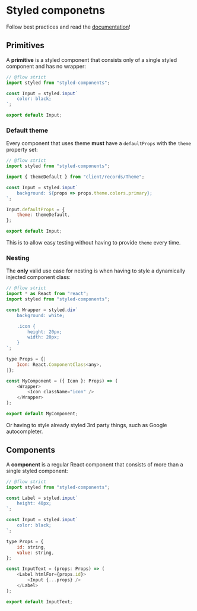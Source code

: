 # Styled componetns

Follow best practices and read the [documentation](https://www.styled-components.com/docs)!

## Primitives

A **primitive** is a styled component that consists only of a single styled component and has no wrapper:

```js
// @flow strict
import styled from "styled-components";

const Input = styled.input`
    color: black;
`;

export default Input;
```

### Default theme

Every component that uses theme **must** have a `defaultProps` with the `theme` property set:

```js
// @flow strict
import styled from "styled-components";

import { themeDefault } from "client/records/Theme";

const Input = styled.input`
    background: ${props => props.theme.colors.primary};
`;

Input.defaultProps = {
    theme: themeDefault,
};

export default Input;
```

This is to allow easy testing without having to provide `theme` every time.

### Nesting

The **only** valid use case for nesting is when having to style a dynamically injected component class:

```js
// @flow strict
import * as React from "react";
import styled from "styled-components";

const Wrapper = styled.div`
    background: white;

    .icon {
        height: 20px;
        width: 20px;
    }
`;

type Props = {|
    Icon: React.ComponentClass<any>,
|};

const MyComponent = ({ Icon }: Props) => (
    <Wrapper>
        <Icon className="icon" />
    </Wrapper>
);

export default MyComponent;
```

Or having to style already styled 3rd party things, such as Google autocompleter.

## Components

A **component** is a regular React component that consists of more than a single styled component:

```js
// @flow strict
import styled from "styled-components";

const Label = styled.input`
    height: 40px;
`;

const Input = styled.input`
    color: black;
`;

type Props = {
    id: string,
    value: string,
};

const InputText = (props: Props) => (
    <Label htmlFor={props.id}>
        <Input {...props} />
    </Label>
);

export default InputText;
```
